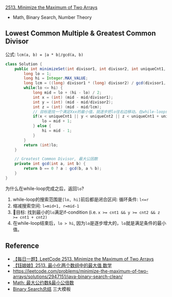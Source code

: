 [2513. Minimize the Maximum of Two Arrays](https://leetcode.com/problems/minimize-the-maximum-of-two-arrays/description/)

* Math, Binary Search, Number Theory


## Lowest Common Multiple & Greatest Common Divisor
公式: `lcm(a, b) = |a * b|/gcd(a, b)`
```java
class Solution {
    public int minimizeSet(int divisor1, int divisor2, int uniqueCnt1, int uniqueCnt2) {
        long lo = 1;
        long hi = Integer.MAX_VALUE;
        long lcm = ((long) divisor1 * (long) divisor2) / gcd(divisor1, divisor2);   // 此处必须为(long)divisor1 * (long)divisor2,否则会有溢出问题
        while(lo <= hi) {
            long mid = lo + (hi - lo) / 2;
            int x = (int) (mid - mid/divisor1);
            int y = (int) (mid - mid/divisor2);
            int z = (int) (mid - mid/lcm);
            // 目标是找一个满足Xxx的最小值，就逐步把lo往右边移动。在while-loop结束后，lo即为目标值
            if(x < uniqueCnt1 || y < uniqueCnt2 || z < uniqueCnt1 + uniqueCnt2) {
                lo = mid + 1;
            } else {
                hi = mid - 1;
            }
        }
        return (int)lo;
    }

    // Greatest Common Divisor, 最大公因数
    private int gcd(int a, int b) {
        return b == 0 ? a : gcd(b, a % b);
    }
}
```
为什么在while-loop完成之后，返回`lo`?
1. while-loop的搜索范围是`[lo, hi]`前后都是闭合区间: 循环条件: `l<=r`
2. 缩减搜索空间: `l=mid+1, r=mid-1`
3. 🎯目标: 找到最小的`lo`满足if-condition (i.e. `x >= cnt1 && y >= cnt2 && z >= cnt1 + cnt2)`
4. 在while-loop结束后，`lo > hi`, 因为`lo`是逐步增大的，`lo`就是满足条件的最小值。


## Reference
* [【每日一题】LeetCode 2513. Minimize the Maximum of Two Arrays](https://www.youtube.com/watch?v=Nw7P4K7lyYk)
* [【钰娘娘】2513. 最小化两个数组中的最大值 数学](https://leetcode.cn/problems/minimize-the-maximum-of-two-arrays/solutions/2296957/yu-niang-niang-2513-zui-xiao-hua-liang-g-im01/)
* https://leetcode.com/problems/minimize-the-maximum-of-two-arrays/solutions/2947151/java-binary-search-clean/
* [Math: 最大公约数&最小公倍数](../docs/Math.md#lowest-common-multiple--greatest-common-divisor)
* [Binary Search总结](../docs/Binary_Search.md) 三大模板